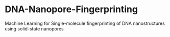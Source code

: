 # DNA-Nanopore-Fingerprinting
Machine Learning for Single-molecule fingerprinting of DNA nanostructures using solid-state nanopores
